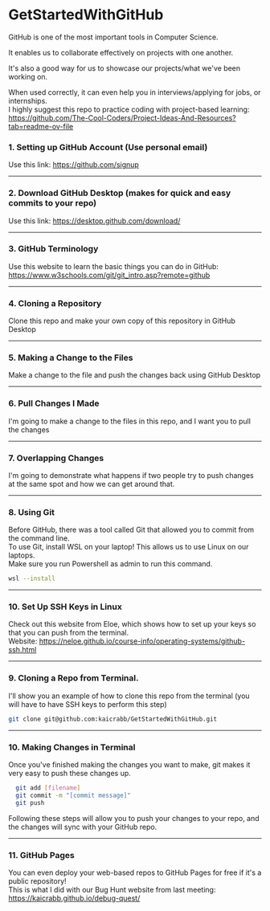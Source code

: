 # GetStartedWithGitHub

GitHub is one of the most important tools in Computer Science.

It enables us to collaborate effectively on projects with one another.

It's also a good way for us to showcase our projects/what we've been working on.

When used correctly, it can even help you in interviews/applying for jobs, or internships.<br>
I highly suggest this repo to practice coding with project-based learning: https://github.com/The-Cool-Coders/Project-Ideas-And-Resources?tab=readme-ov-file

### 1. Setting up GitHub Account (Use personal email)
  Use this link: https://github.com/signup

---

### 2. Download GitHub Desktop (makes for quick and easy commits to your repo)
   Use this link: https://desktop.github.com/download/

---

### 3. GitHub Terminology
  Use this website to learn the basic things you can do in GitHub: https://www.w3schools.com/git/git_intro.asp?remote=github

---

### 4. Cloning a Repository
  Clone this repo and make your own copy of this repository in GitHub Desktop

---

### 5. Making a Change to the Files
  Make a change to the file and push the changes back using GitHub Desktop

---

### 6. Pull Changes I Made
  I'm going to make a change to the files in this repo, and I want you to pull the changes

---

### 7. Overlapping Changes
  I'm going to demonstrate what happens if two people try to push changes at the same spot and how we can get around that.

---

### 8. Using Git
  Before GitHub, there was a tool called Git that allowed you to commit from the command line.<br>
  To use Git, install WSL on your laptop! This allows us to use Linux on our laptops.<br>
  Make sure you run Powershell as admin to run this command.

  ```bash
  wsl --install
  ```

---

### 10. Set Up SSH Keys in Linux
  
  Check out this website from Eloe, which shows how to set up your keys so that you can push from the terminal.<br>
  Website: https://neloe.github.io/course-info/operating-systems/github-ssh.html

---

### 9. Cloning a Repo from Terminal.
  I'll show you an example of how to clone this repo from the terminal (you will have to have SSH keys to perform this step)

  ```bash
  git clone git@github.com:kaicrabb/GetStartedWithGitHub.git
  ```

---

### 10. Making Changes in Terminal
  Once you've finished making the changes you want to make, git makes it very easy to push these changes up.
  
  ```bash 
    git add [filename] 
    git commit -m "[commit message]" 
    git push 
  ```

  Following these steps will allow you to push your changes to your repo, and the changes will sync with your GitHub repo.

---

### 11. GitHub Pages
  You can even deploy your web-based repos to GitHub Pages for free if it's a public repository!<br>
  This is what I did with our Bug Hunt website from last meeting: https://kaicrabb.github.io/debug-quest/
  
